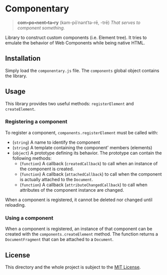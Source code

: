 # Componentary
> **com•po•nent•ta•ry** (kəm-pōˈnəntˈtə-rē, -trē)
> _That serves to component something._

Library to construct custom components (i.e. Element tree). It tries to emulate the behavior of Web Components while being native HTML.

## Installation

Simply load the `componentary.js` file. The `components` global object contains the library.

## Usage

This library provides two useful methods: `registerElement` and `createElement`.

### Registering a component

To register a component, `components.registerElement` must be called with:

* (`string`) A name to identify the component
* (`string`) A template containing the component' members (elements)
* (`object`) A prototype defining its behavior. The prototype can contain the following methods:
  - (`function`) A callback (`createdCallback`) to call when an instance of the component is created.
  - (`function`) A callback (`attachedCallback`) to call when the component is actually attached to the `Document`.
  - (`function`) A callback (`attributeChangedCallback`) to call when attributes of the component instance are changed.

When a component is registered, it cannot be deleted nor changed until reloading. 

### Using a component

When a component is registered, an instance of that component can be created with the `components.createElement` method. The function returns a `DocumentFragment` that can be attached to a `Document`.

## License
This directory and the whole project is subject to the [MIT License](license).
